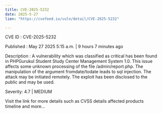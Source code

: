 ```yaml
---
title: CVE-2025-5232
date: 2025-5-27
lien: "https://cvefeed.io/vuln/detail/CVE-2025-5232"

---
```


CVE ID : CVE-2025-5232

Published :  May 27
2025
5:15 a.m. | 9 hours
7 minutes ago

Description : A vulnerability
which was classified as critical
has been found in PHPGurukul Student Study Center Management System 1.0. This issue affects some unknown processing of the file /admin/report.php. The manipulation of the argument fromdate/todate leads to sql injection. The attack may be initiated remotely. The exploit has been disclosed to the public and may be used.

Severity: 4.7 | MEDIUM

Visit the link for more details
such as CVSS details
affected products
timeline
and more...
